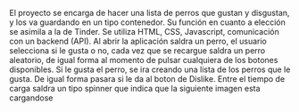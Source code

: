 El proyecto se encarga de hacer una lista de perros que gustan y disgustan, y los va guardando en un tipo contenedor. Su función en cuanto a elección se asimila a la de Tinder. Se utiliza HTML, CSS, Javascript, comunicación con un backend (API). Al abrir la aplicación saldra un perro, el usuario selecciona si le gusta o no, cada vez que se recargue saldra un perro aleatorio, de igual forma al momento de pulsar cualquiera de los botones disponibles.
Si le gusta el perro, se ira creando una lista de los perros que le gusta. De igual forma pasara si le da al boton de Dislike.
Entre el tiempo de carga saldra un tipo spinner que indica que la siguiente imagen esta cargandose
